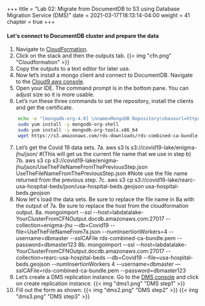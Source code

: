 +++
title = "Lab 02: Migrate from DocumentDB to S3 using Database Migration Service (DMS)"
date = 2021-03-17T18:13:14-04:00
weight = 41
chapter = true
+++

#### Let's connect to DocumentDB cluster and prepare the data
1. Navigate to [CloudFormation](https://us-east-2.console.aws.amazon.com/cloudformation/home?region=us-east-2). 
2. Click on the stack and then the outputs tab.
{{< img "cfn.png" "Cloudformation" >}}
3. Copy the outputs to a text editor for later use.
4. Now let’s install a mongo client and connect to DocumentDB. Navigate to the [Cloud9 aws console](https://us-east-2.console.aws.amazon.com/cloud9/home?region=us-east-2).
5. Open your IDE. The command prompt is in the bottom pane. You can adjust size so it is more usable.
6. Let’s run these three commands to set the repository, install the clients and get the certificate.
```bash
    echo -e "[mongodb-org-4.0] \nname=MongoDB Repository\nbaseurl=https://repo.mongodb.org/yum/amazon/2013.03/mongodb-org/4.0/x86_64/\ngpgcheck=1 \nenabled=1 \ngpgkey=https://www.mongodb.org/static/pgp/server-4.0.asc" | sudo tee /etc/yum.repos.d/mongodb-org-4.0.repo
    sudo yum install -y mongodb-org-shell
    sudo yum install -y mongodb-org-tools.x86_64
    wget https://s3.amazonaws.com/rds-downloads/rds-combined-ca-bundle.pem
```
7. Let’s get the Covid 19 data sets.
    7a. aws s3 ls s3://covid19-lake/enigma-jhu/json/ #(This will get us the current file name that we use in step b)
    7b. aws s3 cp s3://covid19-lake/enigma-jhu/json/UseTheFileNameFromThePreviousStep.json UseTheFileNameFromThePreviousStep.json #Note use the file name returned from the previous step.
    7c. aws s3 cp s3://covid19-lake/rearc-usa-hospital-beds/json/usa-hospital-beds.geojson usa-hospital-beds.geojson
8. Now let's load the data sets. Be sure to replace the file name in 8a with the output of 7a. Be sure to replace the host from the cloudformation output.
    8a. mongoimport --ssl --host=labdatalake-YourClusterFromCFNOutput.docdb.amazonaws.com:27017 --collection=enigma-jhu --db=Covid19 --file=UseTheFileNameFrom7a.json --numInsertionWorkers=4 --username=dbmaster --sslCAFile rds-combined-ca-bundle.pem --password=dbmaster123
    8b. mongoimport --ssl --host=labdatalake-YourClusterFromCFNOutput.docdb.amazonaws.com:27017 --collection=rearc-usa-hospital-beds --db=Covid19 --file=usa-hospital-beds.geojson --numInsertionWorkers 4 --username=dbmaster —sslCAFile=rds-combined-ca-bundle.pem --password=dbmaster123
9. Let’s create a DMS replication instance. Go to the [DMS console](https://us-east-2.console.aws.amazon.com/dms/v2/home?region=us-east-2#firstRun) and click on create replication instance.
{{< img "dms1.png" "DMS step1" >}}
10. Fill out the form as shown:
{{< img "dms2.png" "DMS step2" >}}
{{< img "dms3.png" "DMS step3" >}}
